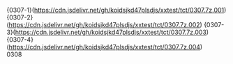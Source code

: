 {0307-1}(https://cdn.jsdelivr.net/gh/koidsjkd47plsdjs/xxtest/tct/0307.7z.001) {0307-2}(https://cdn.jsdelivr.net/gh/koidsjkd47plsdjs/xxtest/tct/0307.7z.002) {0307-3}(https://cdn.jsdelivr.net/gh/koidsjkd47plsdjs/xxtest/tct/0307.7z.003) {0307-4}(https://cdn.jsdelivr.net/gh/koidsjkd47plsdjs/xxtest/tct/0307.7z.004)  
0308

